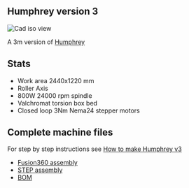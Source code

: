 ## Humphrey version 3

![Cad iso view](https://github.com/fellesverkstedet/fabricatable-machines/raw/master/humphrey-large-format-cnc/humphrey_v3/img/cad_iso.JPG)

A 3m version of [Humphrey](https://github.com/fellesverkstedet/fabricatable-machines/tree/master/humphrey-large-format-cnc)

## Stats

* Work area 2440x1220 mm
* Roller Axis
* 800W 24000 rpm spindle
* Valchromat torsion box bed
* Closed loop 3Nm Nema24 stepper motors

## Complete machine files

For step by step instructions see [How to make Humphrey v3](assembly.md)

* [Fusion360 assembly](https://a360.co/2AF6yjp)
* [STEP assembly](https://github.com/fellesverkstedet/fabricatable-machines/raw/master/humphrey-large-format-cnc/humphrey_v3/Assembly_h3%20v5_step.zip)
* [BOM](https://github.com/fellesverkstedet/fabricatable-machines/raw/master/humphrey-large-format-cnc/humphrey_v2/BOM.pdf)

